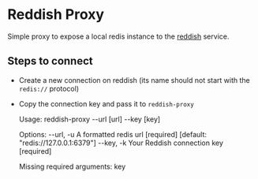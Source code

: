Reddish Proxy
=============

Simple proxy to expose a local redis instance to the [reddish](https://reddi.sh) service.

Steps to connect
----------------

* Create a new connection on reddish (its name should not start with the `redis://` protocol)

* Copy the connection key and pass it to `reddish-proxy`


    Usage: reddish-proxy --url [url] --key [key]

    Options:
      --url, -u  A formatted redis url        [required]  [default: "redis://127.0.0.1:6379"]
      --key, -k  Your Reddish connection key  [required]

    Missing required arguments: key
